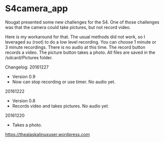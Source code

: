 # S4camera_app

Nougat presented some new challenges for the S4. One of those challenges was that the camera could take pictures, but not record video.

Here is my workaround for that. The usual methods did not work, so I leveraged su (root) to do a low level recording. You can choose 1 minute or 3 minute recordings. There is no audio at this time. The record button records a video. The picture button takes a photo. All files are saved in the /sdcard/Pictures folder.

Changelog:
20161227
+ Version 0.9
+ Now can stop recording or use timer. No audio yet.

20161222
+ Version 0.8
+ Records video and takes pictures. No audio yet.

20161220
+ Takes a photo.

https://thealaskalinuxuser.wordpress.com
